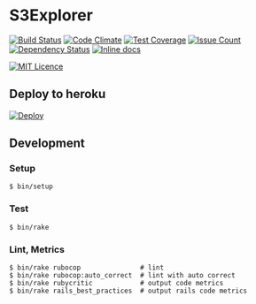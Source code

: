 # S3Explorer

[![Build Status](https://travis-ci.org/hoshinotsuyoshi/s3_explorer.svg?branch=master)](https://travis-ci.org/hoshinotsuyoshi/s3_explorer)
[![Code Climate](https://codeclimate.com/github/hoshinotsuyoshi/s3_explorer/badges/gpa.svg)](https://codeclimate.com/github/hoshinotsuyoshi/s3_explorer)
[![Test Coverage](https://codeclimate.com/github/hoshinotsuyoshi/s3_explorer/badges/coverage.svg)](https://codeclimate.com/github/hoshinotsuyoshi/s3_explorer/coverage)
[![Issue Count](https://codeclimate.com/github/hoshinotsuyoshi/s3_explorer/badges/issue_count.svg)](https://codeclimate.com/github/hoshinotsuyoshi/s3_explorer)
[![Dependency Status](https://gemnasium.com/badges/github.com/hoshinotsuyoshi/s3_explorer.svg)](https://gemnasium.com/github.com/hoshinotsuyoshi/s3_explorer)
[![Inline docs](http://inch-ci.org/github/hoshinotsuyoshi/s3_explorer.svg?branch=master)](http://inch-ci.org/github/hoshinotsuyoshi/s3_explorer)

[![MIT Licence](https://badges.frapsoft.com/os/mit/mit.svg?v=103)](https://opensource.org/licenses/mit-license.php)

## Deploy to heroku

[![Deploy](https://www.herokucdn.com/deploy/button.png)](https://heroku.com/deploy?template=https://github.com/hoshinotsuyoshi/s3_explorer)

## Development

### Setup

```
$ bin/setup
```

### Test

```
$ bin/rake
```

### Lint, Metrics

```
$ bin/rake rubocop               # lint
$ bin/rake rubocop:auto_correct  # lint with auto correct
$ bin/rake rubycritic            # output code metrics
$ bin/rake rails_best_practices  # output rails code metrics
```
